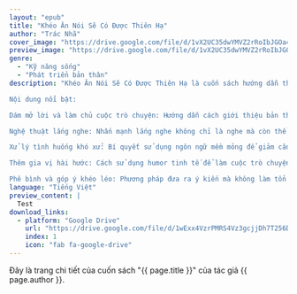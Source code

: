 ```yaml
---
layout: "epub"
title: "Khéo Ăn Nói Sẽ Có Được Thiên Hạ"
author: "Trác Nhã"
cover_image: "https://drive.google.com/file/d/1vX2UC35dwYMVZ2rRoIbJGOa4NhIXr0nN/view?usp=sharing"
preview_image: "https://drive.google.com/file/d/1vX2UC35dwYMVZ2rRoIbJGOa4NhIXr0nN/view?usp=sharing"
genre:
  - "Kỹ năng sống"
  - "Phát triển bản thân"
description: "Khéo Ăn Nói Sẽ Có Được Thiên Hạ là cuốn sách hướng dẫn thực tế về nghệ thuật giao tiếp, giúp bạn làm chủ mọi tình huống trong cuộc sống và công việc. Tác giả Trác Nhã chia sẻ các bí quyết từ cơ bản đến nâng cao, nhấn mạnh rằng khả năng ăn nói khéo léo không phải bẩm sinh mà có thể rèn luyện qua thực hành. Cuốn sách phù hợp cho những ai muốn cải thiện kỹ năng giao tiếp, từ người trẻ mới bước vào xã hội đến những cá nhân đang tìm cách nâng cao sự tự tin và hiệu quả trong trò chuyện.

Nội dung nổi bật:

Dám mở lời và làm chủ cuộc trò chuyện: Hướng dẫn cách giới thiệu bản thân tự tin, chọn thời điểm phù hợp để tạo ấn tượng tốt.

Nghệ thuật lắng nghe: Nhấn mạnh lắng nghe không chỉ là nghe mà còn thể hiện sự tôn trọng, giúp xây dựng mối quan hệ bền vững.

Xử lý tình huống khó xử: Bí quyết sử dụng ngôn ngữ mềm mỏng để giảm căng thẳng và chuyển hướng câu chuyện.

Thêm gia vị hài hước: Cách sử dụng humor tinh tế để làm cuộc trò chuyện thêm phần thú vị mà không phản tác dụng.

Phê bình và góp ý khéo léo: Phương pháp đưa ra ý kiến mà không làm tổn thương đối phương, biến lời phê bình thành cơ hội phát triển."
language: "Tiếng Việt"
preview_content: |
  Test
download_links:
  - platform: "Google Drive"
    url: "https://drive.google.com/file/d/1wExx4VzrPMRS4Vz3gcjjDh7T256Dc0uK/view?usp=sharing"
    index: 1
    icon: "fab fa-google-drive"
---
```


Đây là trang chi tiết của cuốn sách "{{ page.title }}" của tác giả {{ page.author }}.